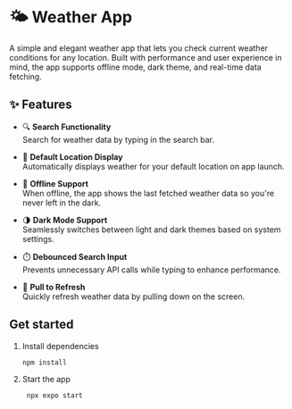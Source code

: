 # 🌤️ Weather App

A simple and elegant weather app that lets you check current weather conditions for any location. Built with performance and user experience in mind, the app supports offline mode, dark theme, and real-time data fetching.

## ✨ Features

- 🔍 **Search Functionality**  
  Search for weather data by typing in the search bar.

- 📍 **Default Location Display**  
  Automatically displays weather for your default location on app launch.

- 📴 **Offline Support**  
  When offline, the app shows the last fetched weather data so you're never left in the dark.

- 🌗 **Dark Mode Support**  
  Seamlessly switches between light and dark themes based on system settings.

- ⏱️ **Debounced Search Input**  
  Prevents unnecessary API calls while typing to enhance performance.

- 🔄 **Pull to Refresh**  
  Quickly refresh weather data by pulling down on the screen.

## Get started

1. Install dependencies

   ```bash
   npm install
   ```

2. Start the app

   ```bash
    npx expo start
   ```
